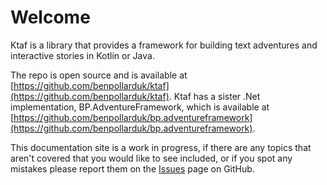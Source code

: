# Welcome
Ktaf is a library that provides a framework for building text adventures and interactive stories in Kotlin or Java.

The repo is open source and is available at [https://github.com/benpollarduk/ktaf](https://github.com/benpollarduk/ktaf). Ktaf has a sister .Net implementation, BP.AdventureFramework, which is available at [https://github.com/benpollarduk/bp.adventureframework](https://github.com/benpollarduk/bp.adventureframework).

This documentation site is a work in progress, if there are any topics that aren't covered that you would like to see included, or if you spot any mistakes please report them on the [Issues](https://github.com/benpollarduk/ktaf/issues) page on GitHub.
